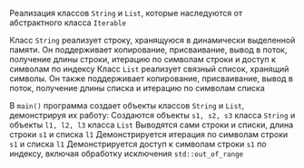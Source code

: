 Реализация классов `String` и `List`, которые наследуются от абстрактного класса `Iterable`

Класс `String` реализует строку, хранящуюся в динамически выделенной памяти. Он поддерживает копирование, присваивание, вывод в поток, получение длины строки, итерацию по символам строки и доступ к символам по индексу
Класс `List` реализует связный список, хранящий символы. Он также поддерживает копирование, присваивание, вывод в поток, получение длины списка и итерацию по символам списка

В `main()` программа создает объекты классов `String` и `List`, демонстрируя их работу:
Создаются объекты `s1, s2, s3` класса `String` и объекты `l1, l2, l3` класса `List`
Выводятся сами строки и списки, длина строки `s1` и списка `l1`
Демонстрируется итерация по символам строки `s1` и списка `l1`
Демонстрируется доступ к символам строки `s1` по индексу, включая обработку исключения `std::out_of_range`